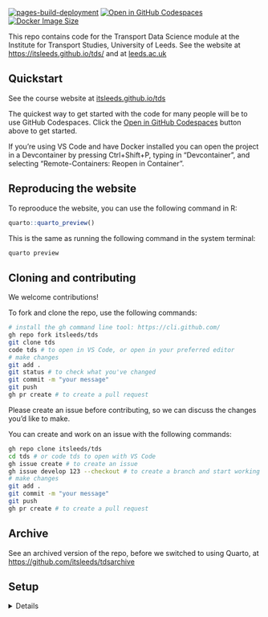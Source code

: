 

[![pages-build-deployment](https://github.com/itsleeds/tds/actions/workflows/pages/pages-build-deployment/badge.svg)](https://github.com/itsleeds/tds/actions/workflows/pages/pages-build-deployment)
[![Open in GitHub
Codespaces](https://img.shields.io/badge/Open%20in-GitHub%20Codespaces-blue?logo=github.png)](https://github.com/codespaces/new/itsleeds/tds?quickstart=1)
[![Docker Image
Size](https://ghcr-badge.egpl.dev/itsleeds/tds/size?color=%2344cc11&tag=latest&label=image+size&trim=.png)](https://github.com/itsleeds/tds/pkgs/container/tds)

This repo contains code for the Transport Data Science module at the
Institute for Transport Studies, University of Leeds. See the website at
https://itsleeds.github.io/tds/ and at
[leeds.ac.uk](https://webprod3.leeds.ac.uk/catalogue/dynmodules.asp?Y=202223&M=TRAN-5340M)

## Quickstart

See the course website at
[itsleeds.github.io/tds](https://itsleeds.github.io/tds/)

The quickest way to get started with the code for many people will be to
use GitHub Codespaces. Click the [Open in GitHub
Codespaces](https://github.com/codespaces/new/itsleeds/tds?quickstart=1)
button above to get started.

If you’re using VS Code and have Docker installed you can open the
project in a Devcontainer by pressing Ctrl+Shift+P, typing in
“Devcontainer”, and selecting “Remote-Containers: Reopen in Container”.

## Reproducing the website

To reprooduce the website, you can use the following command in R:

``` r
quarto::quarto_preview()
```

This is the same as running the following command in the system
terminal:

``` bash
quarto preview
```

## Cloning and contributing

We welcome contributions!

To fork and clone the repo, use the following commands:

``` sh
# install the gh command line tool: https://cli.github.com/
gh repo fork itsleeds/tds
git clone tds
code tds # to open in VS Code, or open in your preferred editor
# make changes
git add .
git status # to check what you've changed
git commit -m "your message"
git push
gh pr create # to create a pull request
```

Please create an issue before contributing, so we can discuss the
changes you’d like to make.

<!-- Note: we have branch protections in place so you should create a PR before pushing to the main branch. -->

You can create and work on an issue with the following commands:

``` sh
gh repo clone itsleeds/tds
cd tds # or code tds to open with VS Code
gh issue create # to create an issue
gh issue develop 123 --checkout # to create a branch and start working on issue 123
# make changes
git add .
git commit -m "your message"
git push
gh pr create # to create a pull request
```

## Archive

See an archived version of the repo, before we switched to using Quarto,
at https://github.com/itsleeds/tdsarchive

## Setup

<details>

To set it up we used commands such as:

``` r
usethis::use_description()
usethis::use_package("stats19")
usethis::use_package("DT")
usethis::use_package("quarto")
```

You can save presentations as PDF files with the following command:

We use the Harvard citation style, added as follows:

``` bash
wget https://github.com/citation-style-language/styles/raw/refs/heads/master/elsevier-harvard.csl
```

See documentation on Quarto website for info on publishing.
